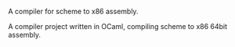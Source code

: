 A compiler for scheme to x86 assembly.

A compiler project written in OCaml, compiling scheme to x86 64bit assembly.